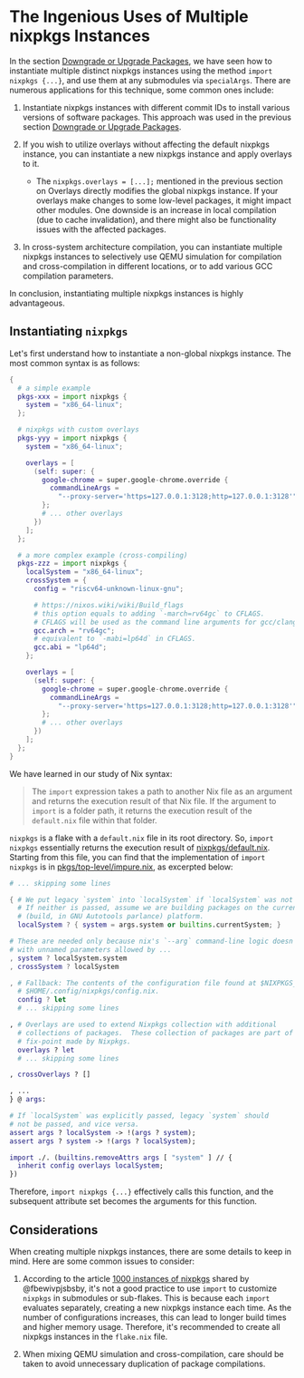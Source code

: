 # The Ingenious Uses of Multiple nixpkgs Instances

In the section
[Downgrade or Upgrade Packages](../nixos-with-flakes/downgrade-or-upgrade-packages.md), we
have seen how to instantiate multiple distinct nixpkgs instances using the method
`import nixpkgs {...}`, and use them at any submodules via `specialArgs`. There are
numerous applications for this technique, some common ones include:

1. Instantiate nixpkgs instances with different commit IDs to install various versions of
   software packages. This approach was used in the previous section
   [Downgrade or Upgrade Packages](/nixos-with-flakes/downgrade-or-upgrade-packages.md).

2. If you wish to utilize overlays without affecting the default nixpkgs instance, you can
   instantiate a new nixpkgs instance and apply overlays to it.

   - The `nixpkgs.overlays = [...];` mentioned in the previous section on Overlays
     directly modifies the global nixpkgs instance. If your overlays make changes to some
     low-level packages, it might impact other modules. One downside is an increase in
     local compilation (due to cache invalidation), and there might also be functionality
     issues with the affected packages.

3. In cross-system architecture compilation, you can instantiate multiple nixpkgs
   instances to selectively use QEMU simulation for compilation and cross-compilation in
   different locations, or to add various GCC compilation parameters.

In conclusion, instantiating multiple nixpkgs instances is highly advantageous.

## Instantiating `nixpkgs`

Let's first understand how to instantiate a non-global nixpkgs instance. The most common
syntax is as follows:

```nix
{
  # a simple example
  pkgs-xxx = import nixpkgs {
    system = "x86_64-linux";
  };

  # nixpkgs with custom overlays
  pkgs-yyy = import nixpkgs {
    system = "x86_64-linux";

    overlays = [
      (self: super: {
        google-chrome = super.google-chrome.override {
          commandLineArgs =
            "--proxy-server='https=127.0.0.1:3128;http=127.0.0.1:3128'";
        };
        # ... other overlays
      })
    ];
  };

  # a more complex example (cross-compiling)
  pkgs-zzz = import nixpkgs {
    localSystem = "x86_64-linux";
    crossSystem = {
      config = "riscv64-unknown-linux-gnu";

      # https://nixos.wiki/wiki/Build_flags
      # this option equals to adding `-march=rv64gc` to CFLAGS.
      # CFLAGS will be used as the command line arguments for gcc/clang.
      gcc.arch = "rv64gc";
      # equivalent to `-mabi=lp64d` in CFLAGS.
      gcc.abi = "lp64d";
    };

    overlays = [
      (self: super: {
        google-chrome = super.google-chrome.override {
          commandLineArgs =
            "--proxy-server='https=127.0.0.1:3128;http=127.0.0.1:3128'";
        };
        # ... other overlays
      })
    ];
  };
}
```

We have learned in our study of Nix syntax:

> The `import` expression takes a path to another Nix file as an argument and returns the
> execution result of that Nix file. If the argument to `import` is a folder path, it
> returns the execution result of the `default.nix` file within that folder.

`nixpkgs` is a flake with a `default.nix` file in its root directory. So, `import nixpkgs`
essentially returns the execution result of
[nixpkgs/default.nix](https://github.com/NixOS/nixpkgs/blob/nixos-23.05/default.nix).
Starting from this file, you can find that the implementation of `import nixpkgs` is in
[pkgs/top-level/impure.nix](https://github.com/NixOS/nixpkgs/blob/nixos-23.05/pkgs/top-level/impure.nix),
as excerpted below:

```nix
# ... skipping some lines

{ # We put legacy `system` into `localSystem` if `localSystem` was not passed.
  # If neither is passed, assume we are building packages on the current
  # (build, in GNU Autotools parlance) platform.
  localSystem ? { system = args.system or builtins.currentSystem; }

# These are needed only because nix's `--arg` command-line logic doesn't work
# with unnamed parameters allowed by ...
, system ? localSystem.system
, crossSystem ? localSystem

, # Fallback: The contents of the configuration file found at $NIXPKGS_CONFIG or
  # $HOME/.config/nixpkgs/config.nix.
  config ? let
  # ... skipping some lines

, # Overlays are used to extend Nixpkgs collection with additional
  # collections of packages.  These collection of packages are part of the
  # fix-point made by Nixpkgs.
  overlays ? let
  # ... skipping some lines

, crossOverlays ? []

, ...
} @ args:

# If `localSystem` was explicitly passed, legacy `system` should
# not be passed, and vice versa.
assert args ? localSystem -> !(args ? system);
assert args ? system -> !(args ? localSystem);

import ./. (builtins.removeAttrs args [ "system" ] // {
  inherit config overlays localSystem;
})
```

Therefore, `import nixpkgs {...}` effectively calls this function, and the subsequent
attribute set becomes the arguments for this function.

## Considerations

When creating multiple nixpkgs instances, there are some details to keep in mind. Here are
some common issues to consider:

1. According to the article
   [1000 instances of nixpkgs](https://discourse.nixos.org/t/1000-instances-of-nixpkgs/17347)
   shared by @fbewivpjsbsby, it's not a good practice to use `import` to customize
   `nixpkgs` in submodules or sub-flakes. This is because each `import` evaluates
   separately, creating a new nixpkgs instance each time. As the number of configurations
   increases, this can lead to longer build times and higher memory usage. Therefore, it's
   recommended to create all nixpkgs instances in the `flake.nix` file.

2. When mixing QEMU simulation and cross-compilation, care should be taken to avoid
   unnecessary duplication of package compilations.
